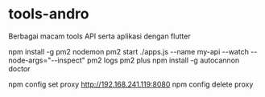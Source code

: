 # tools-andro

Berbagai macam tools API serta aplikasi dengan flutter

npm install -g pm2 nodemon 
pm2 start ./apps.js --name my-api --watch --node-args="--inspect"
pm2 logs
pm2 plus
npm install -g autocannon doctor

npm config set proxy http://192.168.241.119:8080
npm config delete proxy
